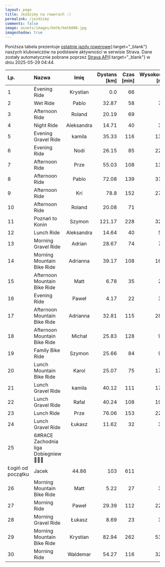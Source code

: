 ```yaml
---
layout: page
title: Jeździmy na rowerach :)
permalink: /jezdzimy
comments: false
image: assets/images/kmtb/kmtb008.jpg
imageshadow: true
---
```


Poniższa tabela prezentuje [ostatnie jazdy rowerowe](https://www.strava.com/clubs/336381){:target="_blank"} naszych klubowiczów na podstawie aktywności w serwisie Strava. Dane zostały automatycznie pobrane poprzez [Strava API](https://developers.strava.com/docs/reference/#api-Clubs-getClubActivitiesById){:target="_blank"} w dniu 2025-05-29 04:44.

Lp. | Nazwa | Imię | Dystans [km] | Czas [min] | Wysokość [m]
:--- | :--- | :---: | ---: | ---: | ---:
1|Evening Ride|Krystian|0.0|66|
2|Wet Ride|Pablo|32.87|58|77
3|Afternoon Ride|Roland|20.19|69|
4|Night Ride|Aleksandra|14.71|40|31
5|Evening Gravel Ride|kamila|35.33|116|130
6|Evening Ride|Nodi|26.15|85|224
7|Afternoon Ride|Prze|55.03|108|139
8|Afternoon Ride|Pablo|72.08|139|314
9|Afternoon Ride|Kri|78.8|152|272
10|Afternoon Ride|Roland|20.08|71|
11|Poznań to Konin|Szymon|121.17|228|327
12|Lunch Ride|Aleksandra|14.64|40|52
13|Morning Gravel Ride|Adrian|28.67|74|70
14|Morning Mountain Bike Ride|Adrianna|39.17|108|168
15|Afternoon Mountain Bike Ride|Matt|6.78|35|23
16|Evening Ride|Paweł|4.17|22|30
17|Afternoon Mountain Bike Ride|Adrianna|32.81|115|281
18|Afternoon Mountain Bike Ride|Michał|25.83|128|95
19|Family Bike Ride|Szymon|25.66|84|96
20|Lunch Mountain Bike Ride|Karol|25.07|75|174
21|Lunch Gravel Ride|kamila|40.12|111|176
22|Lunch Gravel Ride|Rafal|40.24|108|199
23|Lunch Ride|Prze|76.06|153|223
24|Lunch Gravel Ride|Łukasz|11.62|32|35
25|6#RACE Zachodnia liga Dobiegniew 💚🦵🔥
Łogiń od początku|Jacek|44.86|103|611
26|Morning Mountain Bike Ride|Matt|5.22|27|30
27|Morning Ride|Paweł|29.39|112|226
28|Morning Gravel Ride|Łukasz|8.69|23|38
29|Morning Mountain Bike Ride|Krystian|82.94|262|537
30|Morning Ride|Waldemar|54.27|116|320
